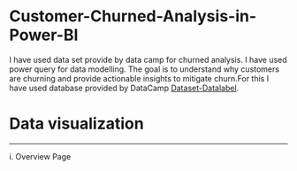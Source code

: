 # Customer-Churned-Analysis-in-Power-BI
I have used data set provide by data camp
for churned analysis. I have used power query for data modelling. The goal is to understand why customers are churning and provide actionable insights to mitigate churn.For this I have used database provided by DataCamp [Dataset-Datalabel](https://pages.github.com/).
# Data visualization 
----------------------------------------------------------------------------------------------------------------------------------------------------------------------------- 
i. Overview Page 


